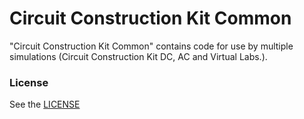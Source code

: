 Circuit Construction Kit Common
================

"Circuit Construction Kit Common" contains code for use by multiple simulations (Circuit Construction Kit DC, AC and
Virtual Labs.).

### License

See the <a href="https://github.com/phetsims/circuit-construction-kit-common/blob/main/LICENSE" target="_blank">
LICENSE</a>
